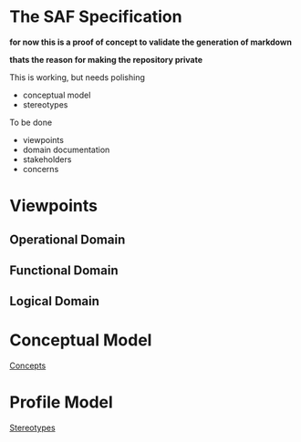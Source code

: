 # The SAF Specification
**for now this is a proof of concept to validate the generation of markdown**

**thats the reason for making the repository private**

This is working, but needs polishing
* conceptual model
* stereotypes

To be done 
* viewpoints
* domain documentation
* stakeholders
* concerns

# Viewpoints
## Operational Domain
## Functional Domain
## Logical Domain

# Conceptual Model
[Concepts](concepts.md)

# Profile Model
[Stereotypes](stereotypes.md)
